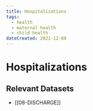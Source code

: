 ```yaml
---
title: Hospitalizations
tags:
  - health
  - maternal health
  - child health
dateCreated: 2021-12-08
---
```

# Hospitalizations
## Relevant Datasets
- [[08-DISCHARGE]]